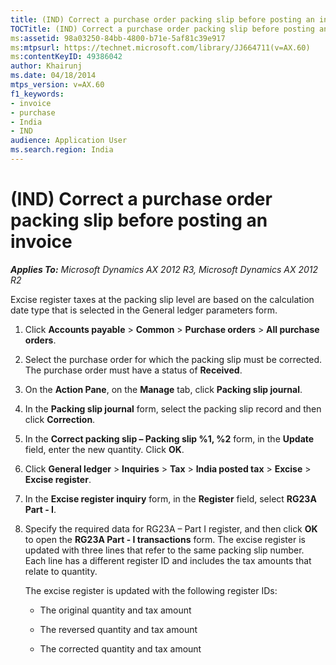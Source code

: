 ```yaml
---
title: (IND) Correct a purchase order packing slip before posting an invoice
TOCTitle: (IND) Correct a purchase order packing slip before posting an invoice
ms:assetid: 98a03250-84bb-4800-b71e-5af81c39e917
ms:mtpsurl: https://technet.microsoft.com/library/JJ664711(v=AX.60)
ms:contentKeyID: 49386042
author: Khairunj
ms.date: 04/18/2014
mtps_version: v=AX.60
f1_keywords:
- invoice
- purchase
- India
- IND
audience: Application User
ms.search.region: India
---
```


# (IND) Correct a purchase order packing slip before posting an invoice 


_**Applies To:** Microsoft Dynamics AX 2012 R3, Microsoft Dynamics AX 2012 R2_

Excise register taxes at the packing slip level are based on the calculation date type that is selected in the General ledger parameters form.

1.  Click **Accounts payable** \> **Common** \> **Purchase orders** \> **All purchase orders**.

2.  Select the purchase order for which the packing slip must be corrected. The purchase order must have a status of **Received**.

3.  On the **Action Pane**, on the **Manage** tab, click **Packing slip journal**.

4.  In the **Packing slip journal** form, select the packing slip record and then click **Correction**.

5.  In the **Correct packing slip – Packing slip %1, %2** form, in the **Update** field, enter the new quantity. Click **OK**.

6.  Click **General ledger** \> **Inquiries** \> **Tax** \> **India posted tax** \> **Excise** \> **Excise register**.

7.  In the **Excise register inquiry** form, in the **Register** field, select **RG23A Part - I**.

8.  Specify the required data for RG23A – Part I register, and then click **OK** to open the **RG23A Part - I transactions** form. The excise register is updated with three lines that refer to the same packing slip number. Each line has a different register ID and includes the tax amounts that relate to quantity.
    
    The excise register is updated with the following register IDs:
    
      - The original quantity and tax amount
    
      - The reversed quantity and tax amount
    
      - The corrected quantity and tax amount

  


